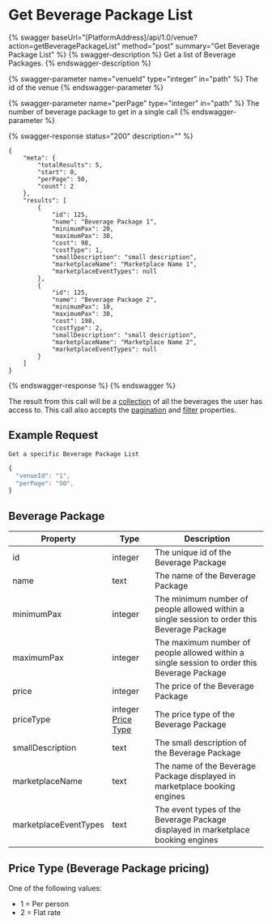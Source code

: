 # Get Beverage Package List

{% swagger baseUrl="[PlatformAddress]/api/1.0/venue?action=getBeveragePackageList" method="post" summary="Get Beverage Package List" %}
{% swagger-description %}
Get a list of Beverage Packages.
{% endswagger-description %}

{% swagger-parameter name="venueId" type="integer" in="path" %}
The id of the venue
{% endswagger-parameter %}

{% swagger-parameter name="perPage" type="integer" in="path" %}
The number of beverage package to get in a single call
{% endswagger-parameter %}

{% swagger-response status="200" description="" %}
```
{
    "meta": {
        "totalResults": 5,
        "start": 0,
        "perPage": 50,
        "count": 2
    },
    "results": [
        {
            "id": 125,
            "name": "Beverage Package 1",
            "minimumPax": 20,
            "maximumPax": 30,
            "cost": 98,
            "costType": 1,
            "smallDescription": "small description",
            "marketplaceName": "Marketplace Name 1",
            "marketplaceEventTypes": null
        },
        {   
            "id": 125,
            "name": "Beverage Package 2",
            "minimumPax": 10,
            "maximumPax": 30,
            "cost": 198,
            "costType": 2,
            "smallDescription": "small description",
            "marketplaceName": "Marketplace Name 2",
            "marketplaceEventTypes": null
        }
    ]
}
```
{% endswagger-response %}
{% endswagger %}

The result from this call will be a [collection](../../getting-started/interpreting-the-response/collections.md) of all the beverages the user has access to. This call also accepts the [pagination](../../getting-started/interpreting-the-response/pagination.md) and [filter](../../getting-started/interpreting-the-response/filtering.md) properties.

## Example Request

`Get a specific Beverage Package List`

```javascript
{
  "venueId": "1",
  "perPage": "50",
}
```

## Beverage Package

| Property              | Type                                                                                   | Description                                                                                 |
| --------------------- | -------------------------------------------------------------------------------------- | ------------------------------------------------------------------------------------------- |
| id                    | integer                                                                                | The unique id of the Beverage Package                                                       |
| name                  | text                                                                                   | The name of the Beverage Package                                                            |
| minimumPax            | integer                                                                                | The minimum number of people allowed within a single session to order this Beverage Package |
| maximumPax            | integer                                                                                | The maximum number of people allowed within a single session to order this Beverage Package |
| price                 | integer                                                                                | The price of the Beverage Package                                                           |
| priceType             | integer [Price Type](get-beverage-package-list.md#price-type-beverage-package-pricing) | The price type of the Beverage Package                                                      |
| smallDescription      | text                                                                                   | The small description of the Beverage Package                                               |
| marketplaceName       | text                                                                                   | The name of the Beverage Package displayed in marketplace booking engines                   |
| marketplaceEventTypes | text                                                                                   | The event types of the Beverage Package displayed in marketplace booking engines            |

## Price Type (Beverage Package pricing)

One of the following values:

* 1 = Per person
* 2 = Flat rate
